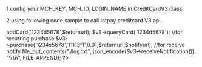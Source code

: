 1 config your  MCH_KEY, MCH_ID, LOGIN_NAME in CreditCardV3 class.

2 using following code sample to call Iotpay creditcard V3 api.


<?php
require_once('creditcardv3.php');

$returnurl = 'https://develop.iotpay.ca/new/v3dev/result.php?abc=111&code=234&cardid=12345678';
$notifyurl = 'https://develop.iotpay.ca/new/v3dev/notify.php';

$v3 = new CreditCardV3();

$v3->addCard('1234d5678',$returnurl);
$v3->queryCard('1234d5678');

//for recurring purchase
$v3->purchase('1234s5678','11113f1',0.01,$returnurl,$notifyurl);

//for receive notify
file_put_contents("./log.txt", json_encode($v3->receiveNotification()). "\r\n", FILE_APPEND);

?>
